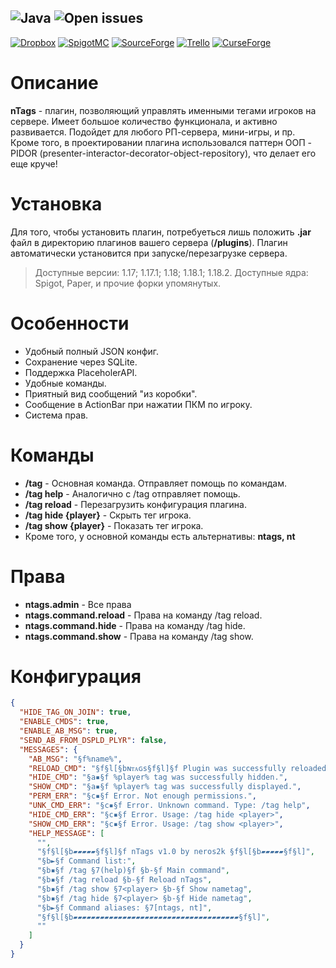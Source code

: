 ![Java](https://img.shields.io/badge/Java%20version-16-orange)
![Open issues](https://img.shields.io/github/issues-raw/neros2k/nTags)
---
[![Dropbox](https://img.shields.io/badge/Dropbox-v1.0-blue)](https://www.dropbox.com/sh/0fkk7gimpp39nl4/AADIhpj9NI6kuJHdB3JIEWK9a?dl=0)
[![SpigotMC](https://img.shields.io/badge/SpigotMC-v1.0-yellow)](https://www.spigotmc.org/resources/ntags-%E2%80%93-powerful-tool-for-management-nametags.101579/)
[![SourceForge](https://img.shields.io/badge/SourceForge-v1.0-orange)](https://sourceforge.net/projects/ntags/)
[![Trello](https://img.shields.io/badge/Trello-v1.0-blue)](https://trello.com/c/MRT8SzEn/6-ntags)
[![CurseForge](https://img.shields.io/badge/CurseForge-v1.0-green)](https://www.curseforge.com/minecraft/bukkit-plugins/ntags)

# Описание
**nTags** - плагин, позволяющий управлять именными тегами игроков на сервере. Имеет большое количество функционала, и активно развивается. Подойдет для любого РП-сервера, мини-игры, и пр. Кроме того, в проектировании плагина использовался паттерн ООП - PIDOR (presenter-interactor-decorator-object-repository), что делает его еще круче!

# Установка
Для того, чтобы установить плагин, потребуеться лишь положить **.jar** файл в директорию плагинов вашего сервера (**/plugins**). Плагин автоматически установится при запуске/перезагрузке сервера.
> Доступные версии: 1.17; 1.17.1; 1.18; 1.18.1; 1.18.2. Доступные ядра: Spigot, Paper, и прочие форки упомянутых.

# Особенности
- Удобный полный JSON конфиг.
- Сохранение через SQLite.
- Поддержка PlaceholerAPI.
- Удобные команды.
- Приятный вид сообщений "из коробки".
- Сообщение в ActionBar при нажатии ПКМ по игроку.
- Система прав.

# Команды
- **/tag** - Основная команда. Отправляет помощь по командам.
- **/tag help** - Аналогично с /tag отправляет помощь.
- **/tag reload** - Перезагрузить конфигурация плагина.
- **/tag hide {player}** - Скрыть тег игрока.
- **/tag show {player}** - Показать тег игрока.
- Кроме того, у основной команды есть альтернативы: **ntags, nt**

# Права
- **ntags.admin** - Все права
- **ntags.command.reload** - Права на команду /tag reload.
- **ntags.command.hide** - Права на команду /tag hide.
- **ntags.command.show** - Права на команду /tag show.

# Конфигурация
```json
{
  "HIDE_TAG_ON_JOIN": true,
  "ENABLE_CMDS": true,
  "ENABLE_AB_MSG": true,
  "SEND_AB_FROM_DSPLD_PLYR": false,
  "MESSAGES": {
    "AB_MSG": "§f%name%",
    "RELOAD_CMD": "§f§l[§bɴᴛᴀɢs§f§l]§f Plugin was successfully reloaded.",
    "HIDE_CMD": "§a▪§f %player% tag was successfully hidden.",
    "SHOW_CMD": "§a▪§f %player% tag was successfully displayed.",
    "PERM_ERR": "§c▪§f Error. Not enough permissions.",
    "UNK_CMD_ERR": "§c▪§f Error. Unknown command. Type: /tag help",
    "HIDE_CMD_ERR": "§c▪§f Error. Usage: /tag hide <player>",
    "SHOW_CMD_ERR": "§c▪§f Error. Usage: /tag show <player>",
    "HELP_MESSAGE": [
      "",
      "§f§l[§b▰▰▰▰▰§f§l]§f nTags v1.0 by neros2k §f§l[§b▰▰▰▰▰§f§l]",
      "§b►§f Command list:",
      "§b▪§f /tag §7(help)§f §b-§f Main command",
      "§b▪§f /tag reload §b-§f Reload nTags",
      "§b▪§f /tag show §7<player> §b-§f Show nametag",
      "§b▪§f /tag hide §7<player> §b-§f Hide nametag",
      "§b►§f Command aliases: §7[ntags, nt]",
      "§f§l[§b▰▰▰▰▰▰▰▰▰▰▰▰▰▰▰▰▰▰▰▰▰▰▰▰▰▰▰▰▰▰▰▰▰▰▰▰▰§f§l]",
      ""
    ]
  }
}
```
